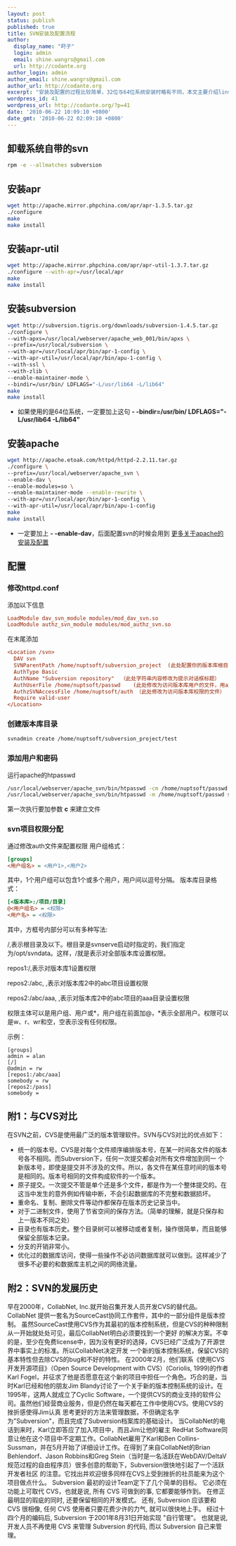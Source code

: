 ```yaml
---
layout: post
status: publish
published: true
title: SVN安装及配置流程
author:
  display_name: "莳子"
  login: admin
  email: shine.wangrs@gmail.com
  url: http://codante.org
author_login: admin
author_email: shine.wangrs@gmail.com
author_url: http://codante.org
excerpt: "安装及配置的过程比较简单，32位与64位系统安装时略有不同，本文主要介绍linux下svn服务器的安装配置及部署到apache的过程。"
wordpress_id: 41
wordpress_url: http://codante.org/?p=41
date: '2010-06-22 10:09:10 +0800'
date_gmt: '2010-06-22 02:09:10 +0800'
---
```


## 卸载系统自带的svn

```bash
rpm -e --allmatches subversion
```

## 安装apr

```bash
wget http://apache.mirror.phpchina.com/apr/apr-1.3.5.tar.gz
./configure
make
make install
```

## 安装apr-util

```bash
wget http://apache.mirror.phpchina.com/apr/apr-util-1.3.7.tar.gz
./configure --with-apr=/usr/local/apr
make
make install
```

## 安装subversion

```bash
wget http://subversion.tigris.org/downloads/subversion-1.4.5.tar.gz
./configure \
--with-apxs=/usr/local/webserver/apache_web_001/bin/apxs \
--prefix=/usr/local/subversion \
--with-apr=/usr/local/apr/bin/apr-1-config \
--with-apr-util=/usr/local/apr/bin/apu-1-config \
--with-ssl \
--with-zlib \
--enable-maintainer-mode \
--bindir=/usr/bin/ LDFLAGS="-L/usr/lib64 -L/lib64"
make
make install
```

* 如果使用的是64位系统，一定要加上这句 **- -bindir=/usr/bin/ LDFLAGS="-L/usr/lib64 -L/lib64"**

## 安装apache

```bash
wget http://apache.etoak.com/httpd/httpd-2.2.11.tar.gz
./configure \
--prefix=/usr/local/webserver/apache_svn \
--enable-dav \
--enable-modules=so \
--enable-maintainer-mode --enable-rewrite \
--with-apr=/usr/local/apr/bin/apr-1-config \
--with-apr-util=/usr/local/apr/bin/apu-1-config
make
make install
```

* 一定要加上 **- -enable-dav**，后面配置svn的时候会用到
[更多关于apache的安装及配置][0]

## 配置

### 修改httpd.conf

添加以下信息

```ini
LoadModule dav_svn_module modules/mod_dav_svn.so
LoadModule authz_svn_module modules/mod_authz_svn.so
```

在末尾添加

```ini
<Location /svn>
  DAV svn
  SVNParentPath /home/nuptsoft/subversion_project  (此处配置你的版本库根目录)
  AuthType Basic
  AuthName "Subversion repository"  （此处字符串内容修改为提示对话框标题）
  AuthUserFile /home/nuptsoft/passwd    (此处修改为访问版本库用户的文件，用apache 的 htpasswd命令生成)
  AuthzSVNAccessFile /home/nuptsoft/auth （此处修改为访问版本库权限的文件）
  Require valid-user
</Location>
```

### 创建版本库目录

```bash
svnadmin create /home/nuptsoft/subversion_project/test
```

### 添加用户和密码

运行apache的htpasswd

```bash
/usr/local/webserver/apache_svn/bin/htpasswd -cm /home/nuptsoft/passwd admin
/usr/local/webserver/apache_svn/bin/htpasswd -m /home/nuptsoft/passwd somebody
```

第一次执行要加参数 **c** 来建立文件

### svn项目权限分配

通过修改auth文件来配置权限
用户组格式：

```ini
[groups]
<用户组名> = <用户1>,<用户2>
```

其中，1个用户组可以包含1个或多个用户，用户间以逗号分隔。
版本库目录格式：

```ini
[<版本库>:/项目/目录]
@<用户组名> = <权限>
<用户名> = <权限>
```

其中，方框号内部分可以有多种写法:

/,表示根目录及以下。根目录是svnserve启动时指定的，我们指定为/opt/svndata。这样，/就是表示对全部版本库设置权限。

repos1:/,表示对版本库1设置权限

repos2:/abc, ,表示对版本库2中的abc项目设置权限

repos2:/abc/aaa, ,表示对版本库2中的abc项目的aaa目录设置权限

权限主体可以是用户组、用户或*，用户组在前面加@，*表示全部用户。权限可以是w、r、wr和空，空表示没有任何权限。


示例：

```
[groups]
admin = alan
[/]
@admin = rw
[repos1:/abc/aaa]
somebody = rw
[repos2:/pass]
somebody =
```

## 附1：与CVS对比

在SVN之前，CVS是使用最广泛的版本管理软件。SVN与CVS对比的优点如下：
* 统一的版本号。CVS是对每个文件顺序编排版本号，在某一时间各文件的版本号各不相同。而Subversion下，任何一次提交都会对所有文件增加到同一 个新版本号，即使是提交并不涉及的文件。所以，各文件在某任意时间的版本号是相同的。版本号相同的文件构成软件的一个版本。
* 原子提交。一次提交不管是单个还是多个文件，都是作为一个整体提交的。在这当中发生的意外例如传输中断，不会引起数据库的不完整和数据损坏。
* 重命名、复制、删除文件等动作都保存在版本历史记录当中。
* 对于二进制文件，使用了节省空间的保存方法。（简单的理解，就是只保存和上一版本不同之处）
* 目录也有版本历史。整个目录树可以被移动或者复制，操作很简单，而且能够保留全部版本记录。
* 分支的开销非常小。
* 优化过的数据库访问，使得一些操作不必访问数据库就可以做到。这样减少了很多不必要的和数据库主机之间的网络流量。

## 附2：SVN的发展历史

早在2000年，CollabNet, Inc.就开始召集开发人员开发CVS的替代品。CollabNet 提供一套名为SourceCast协同工作套件，其中的一部分组件是版本控制。 虽然SourceCast使用CVS作为其最初的版本控制系统，但是CVS的种种限制从一开始就处处可见，最后CollabNet明白必须要找到一个更好 的解决方案。不幸的是，至少在免费license中，因为没有更好的选择，CVS已经广泛成为了开源世界中事实上的标准。所以CollabNet决定开发 一个新的版本控制系统，保留CVS的基本特性但去除CVS的bug和不好的特性。
在2000年2月，他们联系《使用CVS开发开源项目》（Open Source Development with CVS）(Coriolis, 1999)的作者Karl Fogel，并征求了他是否愿意在这个新的项目中担任一个角色。巧合的是，当时Karl已经和他的朋友Jim Blandy讨论了一个关于新的版本控制系统的设计。在1995年，这两人就成立了Cyclic Software，一个提供CVS的商业支持的软件公司。虽然他们经营商业服务，但是仍然在每天都在工作中使用CVS。使用CVS的挫折感使得Jim认真 思考更好的方法来管理数据，不但确定名字为"Subversion"，而且完成了Subversion档案库的基础设计。
当CollabNet的电话到来时，Karl立即答应了加入项目中，而且Jim让他的雇主 RedHat Software同意让他在这个项目中不定期工作。CollabNet雇用了Karl和Ben Collins-Sussman，并在5月开始了详细设计工作。在得到了来自CollabNet的Brian Behlendorf、Jason Robbins和Greg Stein（当时是一名活跃在WebDAV/DeltaV规范过程的自由程序员）很多创意的帮助下，Subversion很快地引起了一个活跃开发者社区 的注意。它找出并欢迎很多同样在CVS上受到挫折的社员能来为这个项目做点什么。
Subversion 最初的设计Team定下了几个简单的目标。 它必须在功能上可取代 CVS，也就是说, 所有 CVS 可做到的事, 它都要能够作到。 在修正最明显的瑕疵的同时, 还要保留相同的开发模式。 还有, Subversion 应该要和 CVS 很相像, 任何 CVS 使用者只要花费少许的力气, 就可以很快地上手。
经过十四个月的编码后, Subversion 于2001年8月31日开始实现 "自行管理"。 也就是说, 开发人员不再使用 CVS 来管理 Subversion 的代码, 而以 Subversion 自己来管理。

[0]: apache-install-and-configuration